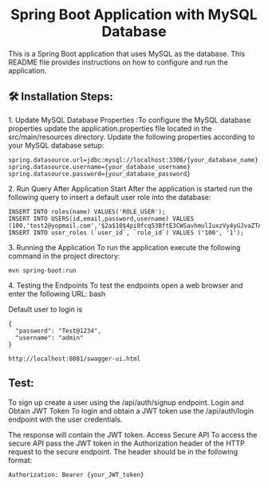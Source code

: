 <h1 align="center" id="title">Spring Boot Application with MySQL Database</h1>

<p id="description">This is a Spring Boot application that uses MySQL as the database. This README file provides instructions on how to configure and run the application.</p>

<h2>🛠️ Installation Steps:</h2>

<p>1. Update MySQL Database Properties :To configure the MySQL database properties update the application.properties file located in the src/main/resources directory. Update the following properties according to your MySQL database setup:</p>

```
spring.datasource.url=jdbc:mysql://localhost:3306/{your_database_name} spring.datasource.username={your_database_username} spring.datasource.password={your_database_password}
```

<p>2. Run Query After Application Start After the application is started run the following query to insert a default user role into the database:</p>

```
INSERT INTO roles(name) VALUES('ROLE_USER');
INSERT INTO USERS(id,email,password,username) VALUES (100,'test2@yopmail.com','$2a$10$4pi0fcq53BftE3CWSavhmulIuxzVy4yGJvaZTA1gdZS3mxJp5ewFu','admin');
INSERT INTO user_roles (`user_id`, `role_id`) VALUES ('100', '1');
```

<p>3. Running the Application To run the application execute the following command in the project directory:</p>

```
mvn spring-boot:run
```

<p>4. Testing the Endpoints To test the endpoints open a web browser and enter the following URL: bash</p>
<p>Default user to login is</p>

```
{
  "password": "Test@1234",
  "username": "admin"
}
```



```
http://localhost:8081/swagger-ui.html
```

<h2> Test:</h2>


To sign up create a user using the /api/auth/signup endpoint. 
Login and Obtain JWT Token To login and obtain a JWT token use the /api/auth/login endpoint with the user credentials. 

The response will contain the JWT token. Access Secure API To access the secure API pass the JWT token in the Authorization header of the HTTP request to the secure endpoint. 
The header should be in the following format:
```
Authorization: Bearer {your_JWT_token}

```
